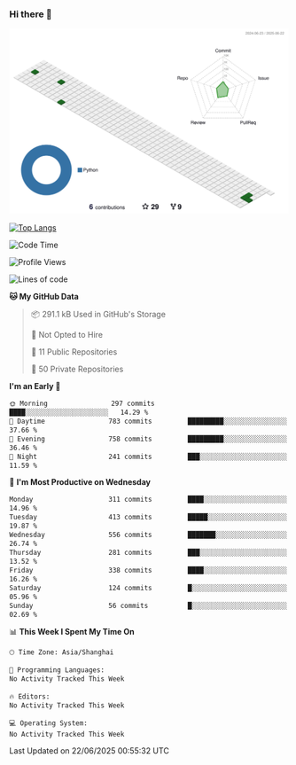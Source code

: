 ### Hi there 👋

![](./profile-3d-contrib/profile-green-animate.svg)

 

[![Top Langs](https://github-readme-stats.vercel.app/api/top-langs/?username=fly2tomato)](https://github.com/anuraghazra/github-readme-stats)


 

<!--START_SECTION:waka-->
![Code Time](http://img.shields.io/badge/Code%20Time-5%20hrs%2042%20mins-blue)

![Profile Views](http://img.shields.io/badge/Profile%20Views-1-blue)

![Lines of code](https://img.shields.io/badge/From%20Hello%20World%20I%27ve%20Written-527.9%20thousand%20lines%20of%20code-blue)

**🐱 My GitHub Data** 

> 📦 291.1 kB Used in GitHub's Storage 
 > 
> 🚫 Not Opted to Hire
 > 
> 📜 11 Public Repositories 
 > 
> 🔑 50 Private Repositories 
 > 
**I'm an Early 🐤** 

```text
🌞 Morning                297 commits         ████░░░░░░░░░░░░░░░░░░░░░   14.29 % 
🌆 Daytime                783 commits         █████████░░░░░░░░░░░░░░░░   37.66 % 
🌃 Evening                758 commits         █████████░░░░░░░░░░░░░░░░   36.46 % 
🌙 Night                  241 commits         ███░░░░░░░░░░░░░░░░░░░░░░   11.59 % 
```
📅 **I'm Most Productive on Wednesday** 

```text
Monday                   311 commits         ████░░░░░░░░░░░░░░░░░░░░░   14.96 % 
Tuesday                  413 commits         █████░░░░░░░░░░░░░░░░░░░░   19.87 % 
Wednesday                556 commits         ███████░░░░░░░░░░░░░░░░░░   26.74 % 
Thursday                 281 commits         ███░░░░░░░░░░░░░░░░░░░░░░   13.52 % 
Friday                   338 commits         ████░░░░░░░░░░░░░░░░░░░░░   16.26 % 
Saturday                 124 commits         █░░░░░░░░░░░░░░░░░░░░░░░░   05.96 % 
Sunday                   56 commits          █░░░░░░░░░░░░░░░░░░░░░░░░   02.69 % 
```


📊 **This Week I Spent My Time On** 

```text
🕑︎ Time Zone: Asia/Shanghai

💬 Programming Languages: 
No Activity Tracked This Week

🔥 Editors: 
No Activity Tracked This Week

💻 Operating System: 
No Activity Tracked This Week
```


 Last Updated on 22/06/2025 00:55:32 UTC
<!--END_SECTION:waka-->
